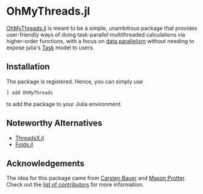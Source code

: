 # OhMyThreads.jl

[OhMyThreads.jl](https://github.com/JuliaFolds2/OhMyThreads.jl/) is meant to be a simple, unambitious package that provides user-friendly ways of doing task-parallel multithreaded calculations via higher-order functions, with a
focus on [data parallelism](https://en.wikipedia.org/wiki/Data_parallelism) without needing to expose julia's
[Task](https://docs.julialang.org/en/v1/base/parallel/) model to users.

## Installation

The package is registered. Hence, you can simply use
```
] add OhMyThreads
```
to add the package to your Julia environment.

## Noteworthy Alternatives

* [ThreadsX.jl](https://github.com/tkf/ThreadsX.jl)
* [Folds.jl](https://github.com/JuliaFolds/Folds.jl)

## Acknowledgements

The idea for this package came from [Carsten Bauer](https://github.com/carstenbauer) and [Mason Protter](https://github.com/MasonProtter). Check out the [list of contributors](https://github.com/JuliaFolds2/OhMyThreads.jl/graphs/contributors) for more information.